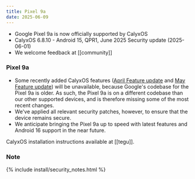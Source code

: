 ```yaml
---
title: Pixel 9a
date: 2025-06-09
---
```


* Google Pixel 9a is now officially supported by CalyxOS
* CalyxOS 6.8.10 - Android 15, QPR1, June 2025 Security update (2025-06-01)
* We welcome feedback at [[community]]

### Pixel 9a

* Some recently added CalyxOS features ([April Feature update](https://calyxos.org/news/2025/04/25/april-feature-update/) and [May Feature update](https://calyxos.org/news/2025/05/28/may-feature-update/)) will be unavailable,
  because Google's codebase for the Pixel 9a is older. As such, the Pixel 9a is on a different codebase than
  our other supported devices, and is therefore missing some of the most recent changes.
* We've applied all relevant security patches, however, to ensure that the device remains secure.
* We anticipate bringing the Pixel 9a up to speed with latest features and Android 16 support in the near future.

CalyxOS installation instructions available at [[tegu]].

### Note

{% include install/security_notes.html %}
